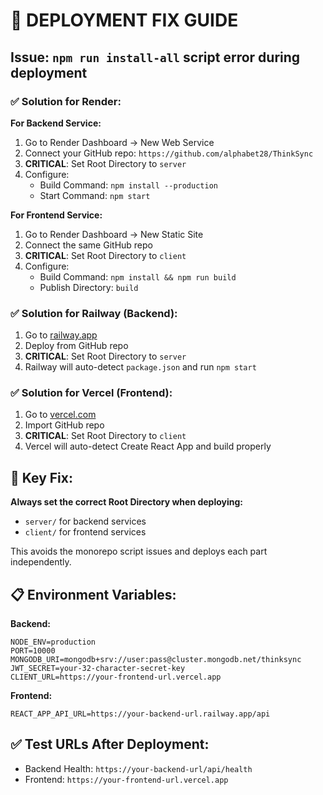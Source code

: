 # 🚨 DEPLOYMENT FIX GUIDE

## Issue: `npm run install-all` script error during deployment

### ✅ **Solution for Render:**

**For Backend Service:**
1. Go to Render Dashboard → New Web Service
2. Connect your GitHub repo: `https://github.com/alphabet28/ThinkSync`
3. **CRITICAL**: Set Root Directory to `server`
4. Configure:
   - Build Command: `npm install --production`
   - Start Command: `npm start`

**For Frontend Service:**
1. Go to Render Dashboard → New Static Site  
2. Connect the same GitHub repo
3. **CRITICAL**: Set Root Directory to `client`
4. Configure:
   - Build Command: `npm install && npm run build`
   - Publish Directory: `build`

### ✅ **Solution for Railway (Backend):**
1. Go to [railway.app](https://railway.app)
2. Deploy from GitHub repo
3. **CRITICAL**: Set Root Directory to `server`
4. Railway will auto-detect `package.json` and run `npm start`

### ✅ **Solution for Vercel (Frontend):**
1. Go to [vercel.com](https://vercel.com) 
2. Import GitHub repo
3. **CRITICAL**: Set Root Directory to `client`
4. Vercel will auto-detect Create React App and build properly

## 🔑 **Key Fix:**
**Always set the correct Root Directory when deploying:**
- `server/` for backend services
- `client/` for frontend services

This avoids the monorepo script issues and deploys each part independently.

## 📋 **Environment Variables:**

**Backend:**
```env
NODE_ENV=production
PORT=10000
MONGODB_URI=mongodb+srv://user:pass@cluster.mongodb.net/thinksync
JWT_SECRET=your-32-character-secret-key
CLIENT_URL=https://your-frontend-url.vercel.app
```

**Frontend:**
```env
REACT_APP_API_URL=https://your-backend-url.railway.app/api
```

## ✅ **Test URLs After Deployment:**
- Backend Health: `https://your-backend-url/api/health`
- Frontend: `https://your-frontend-url.vercel.app`
